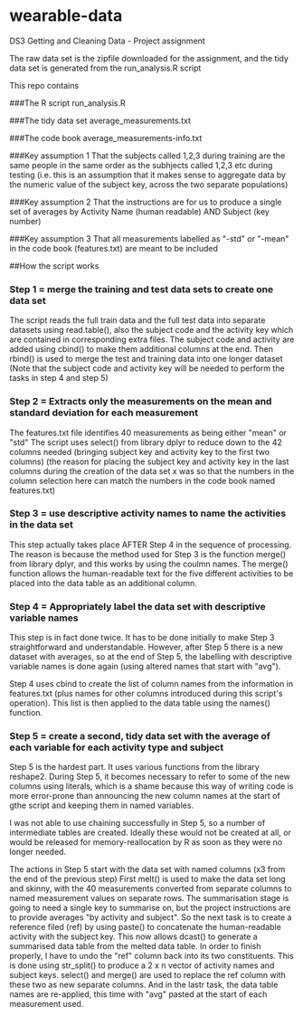 wearable-data
=============

DS3 Getting and Cleaning Data - Project assignment

The raw data set is the zipfile downloaded for the assignment, and the tidy data set is generated from the run_analysis.R script

This repo contains


###The R script
  run_analysis.R

###The tidy data set
  average_measurements.txt

###The code book
  average_measurements-info.txt

###Key assumption 1
  That the subjects called 1,2,3 during training are the same people in the same order as the subhjects called 1,2,3 etc during testing (i.e. this is an assumption that it makes sense to aggregate data by the numeric value of the subject key, across the two separate populations)

###Key assumption 2
  That the instructions are for us to produce a single set of averages by Activity Name (human readable) AND Subject (key number)

###Key assumption 3
  That all measurements labelled as "-std" or "-mean" in the code book (features.txt) are meant to be included



##How the script works
### Step 1 = merge the training and test data sets to create one data set
The script reads the full train data and the full test data into separate datasets using read.table(), also the subject code and the activity key
which are contained in corresponding extra files.
The subject code and activity are added using cbind() to make them additional columns at the end.
Then rbind() is used to merge the test and training data into one longer dataset
(Note that the subject code and activity key will be needed to perform the tasks in step 4 and step 5)

### Step 2 = Extracts only the measurements on the mean and standard deviation for each measurement
The features.txt file identifies 40 measurements as being either "mean" or "std"
The script uses select() from library dplyr to reduce down to the 42 columns needed (bringing subject key and activity key to the first two columns)
(the reason for placing the subject key and activity key in the last columns 
during the creation of the data set x was so that the numbers in the column
selection here can match the numbers in the code book named features.txt)

###  Step 3 = use descriptive activity names to name the activities in the data set
This step actually takes place AFTER Step 4 in the sequence of processing. The reason is because the method used for Step 3 is the function merge() from library dplyr, and this works by using the coulmn names.
The merge() function allows the human-readable text for the five different activities to be placed into the data table as an additional column.

### Step 4 = Appropriately label the data set with descriptive variable names
This step is in fact done twice. It has to be done initially to make Step 3 straightforward and understandable.
However, after Step 5 there is a new dataset with averages, so at the end of Step 5, the labelling with descriptive variable names is done again (using altered names that start with "avg").

Step 4 uses cbind to create the list of column names from the information in features.txt (plus names for other columns introduced during this script's operation).
This list is then applied to the data table using the names() function.

### Step 5 = create a second, tidy data set with the average of each variable for each activity type and subject
Step 5 is the hardest part. It uses various functions from the library reshape2.
During Step 5, it becomes necessary to refer to some of the new columns using literals, which is a shame because this way of writing code is more error-prone than announcing the new column names at the start of gthe script and keeping them in named variables.

I was not able to use chaining successfully in Step 5, so a number of intermediate tables are created. Ideally these would not be created at all, or would be released for memory-reallocation by R as soon as they were no longer needed.

The actions in Step 5 start with the data set with named columns (x3 from the end of the previous step)
First melt() is used to make the data set long and skinny, with the 40 measurements converted from separate columns to named measurement values on separate rows.
The summarisation stage is going to need a single key to summarise on, but the project instructions are to provide averages "by activity and subject".
So the next task is to create a reference filed (ref) by using paste() to concatenate the human-readable activity with the subject key.
This now allows dcast() to generate a summarised data table from the melted data table.
In order to finish properly, I have to undo the "ref" column back into its two constituents. This is done using str_split() to produce a 2 x n vector of activity names and subject keys.
select() and merge() are used to replace the ref column with these two as new separate columns.
And in the lastr task, the data table names are re-applied, this time with "avg" pasted at the start of each measurement used.







